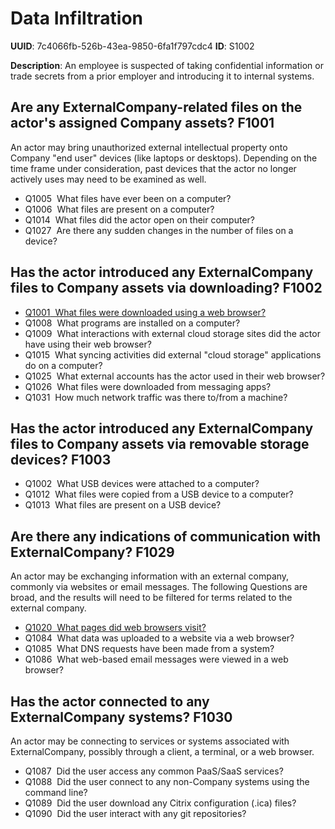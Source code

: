 # Data Infiltration

**UUID**: 7c4066fb-526b-43ea-9850-6fa1f797cdc4
**ID**: S1002

**Description**: An employee is suspected of taking confidential information or trade secrets from a prior employer and introducing it to internal systems.

## Are any ExternalCompany-related files on the actor's assigned Company assets? <span class="dfiqIdTag">F1001</span>
An actor may bring unauthorized external intellectual property onto Company "end user" devices (like laptops or desktops). Depending on the time frame under consideration, past devices that the actor no longer actively uses may need to be examined as well.

 - <span class="dfiqIdTag">Q1005</span> &nbsp;What files have ever been on a computer?
 - <span class="dfiqIdTag">Q1006</span> &nbsp;What files are present on a computer?
 - <span class="dfiqIdTag">Q1014</span> &nbsp;What files did the actor open on their computer?
 - <span class="dfiqIdTag">Q1027</span> &nbsp;Are there any sudden changes in the number of files on a device?
## Has the actor introduced any ExternalCompany files to Company assets via downloading? <span class="dfiqIdTag">F1002</span>

 - <a href="/questions/Q1001"><span class="dfiqIdTag">Q1001</span> &nbsp;What files were downloaded using a web browser?</a>
 - <span class="dfiqIdTag">Q1008</span> &nbsp;What programs are installed on a computer?
 - <span class="dfiqIdTag">Q1009</span> &nbsp;What interactions with external cloud storage sites did the actor have using their web browser?
 - <span class="dfiqIdTag">Q1015</span> &nbsp;What syncing activities did external "cloud storage" applications do on a computer?
 - <span class="dfiqIdTag">Q1025</span> &nbsp;What external accounts has the actor used in their web browser?
 - <span class="dfiqIdTag">Q1026</span> &nbsp;What files were downloaded from messaging apps?
 - <span class="dfiqIdTag">Q1031</span> &nbsp;How much network traffic was there to/from a machine?
## Has the actor introduced any ExternalCompany files to Company assets via removable storage devices? <span class="dfiqIdTag">F1003</span>

 - <span class="dfiqIdTag">Q1002</span> &nbsp;What USB devices were attached to a computer?
 - <span class="dfiqIdTag">Q1012</span> &nbsp;What files were copied from a USB device to a computer?
 - <span class="dfiqIdTag">Q1013</span> &nbsp;What files are present on a USB device?
## Are there any indications of communication with ExternalCompany? <span class="dfiqIdTag">F1029</span>
An actor may be exchanging information with an external company, commonly via websites or email messages. The following Questions are broad, and the results will need to be filtered for terms related to the external company.

 - <a href="/questions/Q1020"><span class="dfiqIdTag">Q1020</span> &nbsp;What pages did web browsers visit?</a>
 - <span class="dfiqIdTag">Q1084</span> &nbsp;What data was uploaded to a website via a web browser?
 - <span class="dfiqIdTag">Q1085</span> &nbsp;What DNS requests have been made from a system?
 - <span class="dfiqIdTag">Q1086</span> &nbsp;What web-based email messages were viewed in a web browser?
## Has the actor connected to any ExternalCompany systems? <span class="dfiqIdTag">F1030</span>
An actor may be connecting to services or systems associated with ExternalCompany, possibly through a client, a terminal, or a web browser.

 - <span class="dfiqIdTag">Q1087</span> &nbsp;Did the user access any common PaaS/SaaS services?
 - <span class="dfiqIdTag">Q1088</span> &nbsp;Did the user connect to any non-Company systems using the command line?
 - <span class="dfiqIdTag">Q1089</span> &nbsp;Did the user download any Citrix configuration (.ica) files?
 - <span class="dfiqIdTag">Q1090</span> &nbsp;Did the user interact with any git repositories?
